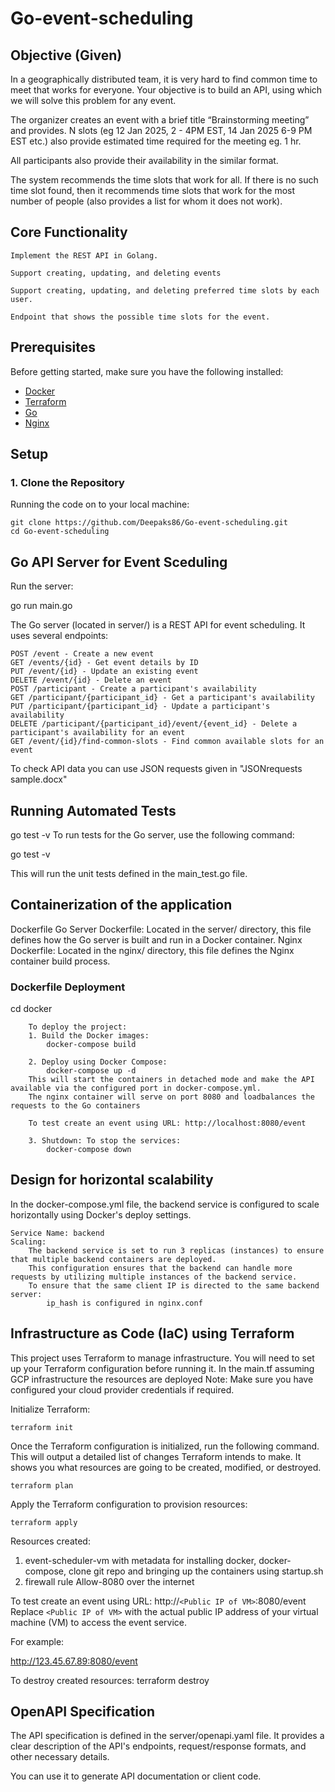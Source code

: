 # Go-event-scheduling

## Objective (Given)

In a geographically distributed team, it is very hard to find common time to meet that works for everyone. Your objective is to build an API, using which we will solve this problem for any event.

The organizer creates an event with a brief title “Brainstorming meeting” and provides. N slots (eg 12 Jan 2025, 2 - 4PM EST, 14 Jan 2025 6-9 PM EST etc.) also provide estimated time required for the meeting eg. 1 hr.

All participants also provide their availability in the similar format. 

The system recommends the time slots that work for all. If there is no such time slot found, then it recommends time slots that work for the most number of people (also provides a list for whom it does not work).

## Core Functionality

    Implement the REST API in Golang.

    Support creating, updating, and deleting events

    Support creating, updating, and deleting preferred time slots by each user.

    Endpoint that shows the possible time slots for the event.

## Prerequisites

Before getting started, make sure you have the following installed:

- [Docker](https://www.docker.com/get-started)
- [Terraform](https://www.terraform.io/downloads.html)
- [Go](https://golang.org/dl/)
- [Nginx](https://nginx.org/en/docs/)

## Setup

### 1. Clone the Repository

Running the code on to your local machine:
    
    git clone https://github.com/Deepaks86/Go-event-scheduling.git
    cd Go-event-scheduling

## Go API Server for Event Sceduling
Run the server:

go run main.go

The Go server (located in server/) is a REST API for event scheduling. It uses several endpoints:

    POST /event - Create a new event
    GET /events/{id} - Get event details by ID
    PUT /event/{id} - Update an existing event
    DELETE /event/{id} - Delete an event
    POST /participant - Create a participant's availability
    GET /participant/{participant_id} - Get a participant's availability
    PUT /participant/{participant_id} - Update a participant's availability
    DELETE /participant/{participant_id}/event/{event_id} - Delete a participant's availability for an event
    GET /event/{id}/find-common-slots - Find common available slots for an event

To check API data you can use JSON requests given in "JSONrequests sample.docx"

## Running Automated Tests

go test -v
To run tests for the Go server, use the following command:

go test -v

This will run the unit tests defined in the main_test.go file.

## Containerization of the application
Dockerfile
    Go Server Dockerfile: Located in the server/ directory, this file defines how the Go server is built and run in a Docker container.
    Nginx Dockerfile: Located in the nginx/ directory, this file defines the Nginx container build process.

### Dockerfile Deployment

cd docker

        To deploy the project: 
        1. Build the Docker images:
            docker-compose build

        2. Deploy using Docker Compose:
            docker-compose up -d    
        This will start the containers in detached mode and make the API available via the configured port in docker-compose.yml.
        The nginx container will serve on port 8080 and loadbalances the requests to the Go containers

        To test create an event using URL: http://localhost:8080/event

        3. Shutdown: To stop the services:
            docker-compose down

## Design for horizontal scalability
In the docker-compose.yml file, the backend service is configured to scale horizontally using Docker's deploy settings. 

    Service Name: backend
    Scaling:
        The backend service is set to run 3 replicas (instances) to ensure that multiple backend containers are deployed.
        This configuration ensures that the backend can handle more requests by utilizing multiple instances of the backend service.
        To ensure that the same client IP is directed to the same backend server:
            ip_hash is configured in nginx.conf

## Infrastructure as Code (IaC) using Terraform
This project uses Terraform to manage infrastructure. You will need to set up your Terraform configuration before running it.
In the main.tf assuming GCP infrastructure the resources are deployed
    Note: Make sure you have configured your cloud provider credentials if required.
    
Initialize Terraform:

    terraform init

Once the Terraform configuration is initialized, run the following command. This will output a detailed list of changes Terraform intends to make. It shows you what resources are going to be created, modified, or destroyed.
    
    terraform plan

Apply the Terraform configuration to provision resources:

    terraform apply

Resources created: 
1. event-scheduler-vm with
        metadata for installing docker, docker-compose, clone git repo and bringing up the containers using startup.sh
2. firewall rule Allow-8080 over the internet

To test create an event using URL: http://`<Public IP of VM>`:8080/event
Replace `<Public IP of VM>` with the actual public IP address of your virtual machine (VM) to access the event service.

For example:

http://123.45.67.89:8080/event

To destroy created resources:
    terraform destroy


## OpenAPI Specification

The API specification is defined in the server/openapi.yaml file. It provides a clear description of the API's endpoints, request/response formats, and other necessary details.

You can use it to generate API documentation or client code.